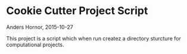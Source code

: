 # Cookie Cutter Project Script
Anders Hornor, 2015-10-27

This project is a script which when run createz a directory sturcture for computational projects.

